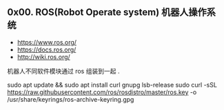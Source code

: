 ## 0x00. ROS(Robot Operate system) 机器人操作系统 

- https://www.ros.org/
- https://docs.ros.org/
- http://wiki.ros.org/

机器人不同软件模块通过 ros 组装到一起 . 


sudo apt update && sudo apt install curl gnupg lsb-release
sudo curl -sSL https://raw.githubusercontent.com/ros/rosdistro/master/ros.key -o /usr/share/keyrings/ros-archive-keyring.gpg


















